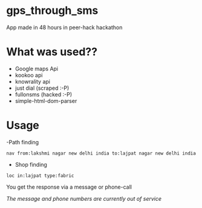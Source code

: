 gps_through_sms
===============

App made in 48 hours in peer-hack hackathon 

What was used??
===============
 - Google maps Api
 - kookoo api
 - knowrality api
 - just dial (scraped :-P)
 - fullonsms (hacked :-P)
 - simple-html-dom-parser

Usage
=====
-Path finding

`nav from:lakshmi nagar new delhi india to:lajpat nagar new delhi india`

- Shop finding

`loc in:lajpat type:fabric`

You get the response via a message or phone-call

_The message and phone numbers are currently out of service_
